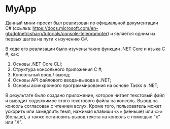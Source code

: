 # MyApp

Данный мини-проект был реализован по официальной документации С# (ссылка: https://docs.microsoft.com/en-gb/dotnet/csharp/tutorials/console-teleprompter) и является одним из первых шагов на пути к изучению C#.

В ходе его реализации было изучены такие функции .NET Core и языка C #, как:

1) Основы .NET Core CLI;
2) Структура консольного приложения C #;
3) Консольный ввод / вывод;
4) Основы API файлового ввода-вывода в .NET;
5) Основы асинхронного программирования на основе Tasks в .NET;

В результате было создано приложение, которое читает текстовый файл и выводит содержимое этого текстового файла на консоль. Вывод на консоль согласован с чтением вслух. Кроме того, пользователь может ускорить или замедлить темп, нажимая клавиши «<» (меньше) или «>» (больше), а также остановить вывод текста на консоль с помощью "x" или "X".
